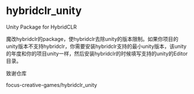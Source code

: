 # hybridclr_unity
Unity Package for HybridCLR

魔改hybridclr的package，使hybridclr去除unity的版本限制。如果你项目的unity版本不支持hybridclr，你需要安装hybridclr支持的最小unity版本，该unity的年度和你的项目unity一样，然后安装hybridclr的时候填写支持的unity的Editor目录。




致谢仓库

focus-creative-games/hybridclr_unity
